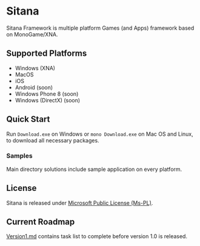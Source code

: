 # Sitana

Sitana Framework is multiple platform Games (and Apps) framework based on MonoGame/XNA.

## Supported Platforms

* Windows (XNA)
* MacOS
* iOS
* Android (soon)
* Windows Phone 8 (soon)
* Windows (DirectX) (soon)

## Quick Start

Run `Download.exe` on Windows or `mono Download.exe` on Mac OS and Linux, to download all necessary packages.

### Samples

Main directory solutions include sample application on every platform.

## License

Sitana is released under [Microsoft Public License (Ms-PL)](LICENSE.txt).

## Current Roadmap

[Version1.md](Version1.md) contains task list to complete before version 1.0 is released.
